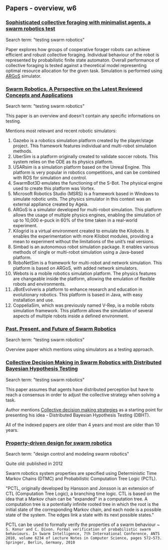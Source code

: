 ## Papers - overview, w6
### [Sophisticated collective foraging with minimalist agents, a swarm robotics test](../Papers/Sophisticated%20collective%20foraging%20with%20minimalist%20agents,%20a%20swarm%20robotics%20test.pdf)
Search term: "testing swarm robotics"

Paper explores how groups of cooperative forager robots can achieve efficient and robust collective foraging. Individual behaviour of the robot is represented by probabilistic finite state automaton. Overall performance of collective foraging is tested against a theoretical model representing optimal resource allocation for the given task. Simulation is performed using [ARGoS](https://www.argos-sim.info/) simulator.

### [Swarm Robotics, A Perspective on the Latest Reviewed Concepts and Applications](../Papers/Swarm%20Robotics,%20A%20Perspective%20on%20the%20Latest%20Reviewed%20Concepts%20and%20Applications.pdf)
Search term: "testing swarm robotics"

This paper is an overview and doesn't contain any specific informations on testing.

Mentions most relevant and recent robotic simulators:
1. Gazebo is a robotics simulation platform created by the player/stage project. This framework features individual and multi-robot simulation methods. 
2. UberSim is a platform originally created to validate soccer robots. This system relies on the ODE as its physics platform. 
3. USARsim is a simulation platform based on the Unreal Engine. This platform is very popular in robotics competitions, and can be combined with ROS for simulation and control. 
4. SwarmBot3D emulates the functioning of the S-Bot. The physical engine used to create this platform was Vortex. 
5. Microsoft Robotics Studio (MSRS) is a framework based in Windows to simulate robotic units. The physics simulator in this context was an external appliance created by Ageia. 
6. ARGoS is a simulator developed for multi-robot simulation. This platform allows the usage of multiple physics engines, enabling the simulation of up to 10,000 e-puck in 60% of the time taken in a real-world experiment. 
7. Kilogrid is a virtual environment created to emulate the Kilobots. It enables the experimentation with more Kilobot modules, providing a mean to experiment without the limitations of the unit’s real versions. 
8. Simbad is an autonomous robot simulation package. It enables various methods of single or multi-robot simulation using a Java-based platform. 
9. RoboNetSim is a framework for multi-robot and network simulation. This platform is based on ARGoS, with added network simulators. 
10. Webots is a mobile robotics simulation platform. The physics features are changeable inside the platform, allowing the emulation of flexible robots and environments. 
11. JBotEvolveris a platform to enhance research and education in evolutionary robotics. This platform is based in Java, with easy installation and use. 
12. CoppeliaSim, which was previously named V-Rep, is a mobile robots simulation framework. This platform allows the simulation of several aspects of multiple robots inside a defined environment.

### [Past, Present, and Future of Swarm Robotics](../Papers/Past,%20Present,%20and%20Future%20of%20Swarm%20Robotics.pdf)
Search term: "testing swarm robotics"

Overview paper which mentions using simulators as a testing approach. 

### [Collective Decision Making in Swarm Robotics with Distributed Bayesian Hypothesis Testing](../Papers/Collective%20Decision%20Making%20in%20Swarm%20Robotics%20with%20Distributed%20Bayesian%20Hypothesis%20Testing.pdf)
Search term: "testing swarm robotics"

This paper assumes that agents have distributed perception but have to reach a consensus in order to adjust the collective strategy when solving a task.

Author mentions [Collective decision making strategies](Collective%20decision%20making%20strategies.md) as a starting point for presenting his idea - Distributed Bayesian Hypothesis Testing (DBHT).

All of the indexed papers are older than 4 years and most are older than 10 years.

### [Property-driven design for swarm robotics](../Relevant%20Papers/Property-driven%20design%20for%20swarm%20robotics.pdf)
Search term: "design control and modeling swarm robotics"

Quite old: published in 2012

Swarm robotics system properties are specified using Deterministic Time Markov Chains (DTMC) and Probabilistic Computation Tree Logic (PCTL). 

"PCTL, originally developed by Hansson and Jonsson is an extension of CTL (Computation Tree Logic), a branching time logic. CTL is based on the idea that a Markov chain can be "expanded" in a computation tree. A computation tree is a potentially infinite rooted tree in which the root is the initial state of the corresponding Markov chain, and each node is a possible state of the system. The edges link a state with its next possible states."

PCTL can be used to formally verify the properties of a swarm behaviour ~ `S. Konur and C. Dixon. Formal verification of probabilistic swarm behaviours. In Swarm Intelligence, 7th International Conference, ANTS 2010, volume 6234 of Lecture Notes in Computer Science, pages 572–573. Springer, Berlin, Germany, 2010`



